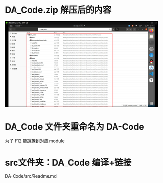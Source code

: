 # DA_Code.zip 解压后的内容
![](https://raw.githubusercontent.com/Liu-Jincan/PicGo/main/img/20220417170423.png)

# DA_Code 文件夹重命名为 DA-Code
为了 F12 能跳转到对应 module

# src文件夹：DA_Code 编译+链接
DA-Code/src/Readme.md